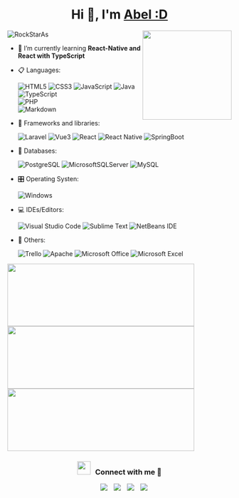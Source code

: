   <h1 align="center">Hi 👋, I'm <a href="#" target="blank">
  Abel :D</a></h1>
  <p align="left"> 
    <img src="https://komarev.com/ghpvc/?username=RockStarAs&label=Profile%20views&color=0e75b6&style=flat" alt="RockStarAs" /> 
    <img align="right" height="200" src="https://media.giphy.com/media/ao9DUiTKH60XS/giphy.gif"/>  
  </p>
  
- 🌱 I’m currently learning **React-Native and React with TypeScript**


- 📋 Languages:
    
    ![HTML5](https://img.shields.io/badge/html5-%23E34F26.svg?style=for-the-badge&logo=html5&logoColor=white)
    ![CSS3](https://img.shields.io/badge/css3-%231572B6.svg?style=for-the-badge&logo=css3&logoColor=white)
    ![JavaScript](https://img.shields.io/badge/javascript-2200.svg?style=for-the-badge&logo=javascript&logoColor=yellow&color=black)
    ![Java](https://img.shields.io/badge/java-2200.svg?style=for-the-badge&logo=java&logoColor=yellow&color=black)
    ![TypeScript](https://img.shields.io/badge/typescript-2200.svg?style=for-the-badge&logo=typescript&logoColor=blue&color=white)  
    ![PHP](https://img.shields.io/badge/php-%23777BB4.svg?style=for-the-badge&logo=php&logoColor=white)  
    ![Markdown](https://img.shields.io/badge/markdown-%23000000.svg?style=for-the-badge&logo=markdown&logoColor=white)
    
- 🧰 Frameworks and libraries:
  
    ![Laravel](https://img.shields.io/badge/laravel-%23000000.svg?style=for-the-badge&logo=laravel&logoColor=red&color=white)
    ![Vue3](https://img.shields.io/badge/vue-%23000000.svg?style=for-the-badge&logo=Vue.js&logoColor=green&color=gray)
    ![React](https://img.shields.io/badge/react-%23000000.svg?style=for-the-badge&logo=react&logoColor=blue&color=gray)
    ![React Native](https://img.shields.io/badge/react%20native-%23000000.svg?style=for-the-badge&logo=react&logoColor=blue&color=gray)
    ![SpringBoot](https://img.shields.io/badge/springboot-2200.svg?style=for-the-badge&logo=springboot&logoColor=blue&color=white)  
    
- 💾 Databases:
  
    ![PostgreSQL](https://img.shields.io/badge/postgresql-%2300f.svg?style=for-the-badge&logo=postgresql&logoColor=white)
    ![MicrosoftSQLServer](https://img.shields.io/badge/Microsoft%20SQL%20Sever-CC2927?style=for-the-badge&logo=microsoft%20sql%20server&logoColor=white) 
    ![MySQL](https://img.shields.io/badge/mysql-%2300f.svg?style=for-the-badge&logo=mysql&logoColor=white)
    
- 🎛️ Operating Systen:

    ![Windows](https://img.shields.io/badge/Windows-0078D6?style=for-the-badge&logo=windows&logoColor=white)
    
- 💻 IDEs/Editors:

    ![Visual Studio Code](https://img.shields.io/badge/Visual%20Studio%20Code-0078d7.svg?style=for-the-badge&logo=visual-studio-code&logoColor=white) 
    ![Sublime Text](https://img.shields.io/badge/sublime_text-%23575757.svg?style=for-the-badge&logo=sublime-text&logoColor=important)
    ![NetBeans IDE](https://img.shields.io/badge/NetBeansIDE-1B6AC6.svg?style=for-the-badge&logo=apache-netbeans-ide&logoColor=white)
    
- 🥅 Others:

    ![Trello](https://img.shields.io/badge/Trello-%23026AA7.svg?style=for-the-badge&logo=Trello&logoColor=white)
    ![Apache](https://img.shields.io/badge/apache-%23D42029.svg?style=for-the-badge&logo=apache&logoColor=white)
    ![Microsoft Office](https://img.shields.io/badge/Microsoft_Office-D83B01?style=for-the-badge&logo=microsoft-office&logoColor=white)
    ![Microsoft Excel](https://img.shields.io/badge/Microsoft_Excel-217346?style=for-the-badge&logo=microsoft-excel&logoColor=white)


</p>
<div>
  <p>
    <img width="420" height="140" src="https://github-readme-stats.vercel.app/api?username=rockstaras&theme=tokyonight&show_icons=true/460/300">
    <img width="420" height="140" src="https://github-readme-stats.vercel.app/api/top-langs?username=rockstaras&show_icons=true&locale=en&layout=compact&theme=tokyonight"/460/300">
    <img width="420" height="140" src="https://github-readme-streak-stats.herokuapp.com/?user=rockstaras&theme=tokyonight&&fire=FF801F&currStreakNum=FFBE69&currStreakLabel=FFBE69"/460/300">
   </p>
</div>
  <h3 align="center" > <img src="https://media.giphy.com/media/iY8CRBdQXODJSCERIr/giphy.gif" width="30" height="30" style="margin-right: 10px;">Connect with me 🤝 </h3>
  <p align="center">
    <div align="center"  class="icons-social" style="margin-left: 10px;">
      <a style="margin-left: 10px;"  target="_blank" href="https://www.linkedin.com/in/rudycalderonpe/">
			  <img src="https://img.icons8.com/doodle/40/000000/linkedin--v2.png"></a>
      <a style="margin-left: 10px;" target="_blank" href="https://github.com/RockStarAs">
		    <img src="https://img.icons8.com/doodle/40/000000/github--v1.png"></a>
      <a style="margin-left: 10px;" target="_blank" href="https://www.instagram.com/abelcp21/">
			  <img src="https://img.icons8.com/doodle/40/000000/instagram-new--v2.png"></a>
		  <a style="margin-left: 10px;" target="_blank" href="https://twitter.com/rudyabel054">
			  <img src="https://img.icons8.com/doodle/1x/twitter-squared--v2.png" ></a>
     </div>
  </p>
  <p align="center">
<!---
RockStarAs/RockStarAs is a ✨ special ✨ repository because its `README.md` (this file) appears on your GitHub profile.
You can click the Preview link to take a look at your changes.
--->
